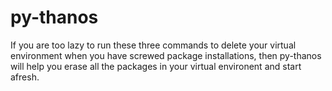 # py-thanos

If you are too lazy to run these three commands to delete your virtual environment when you have screwed package installations, then py-thanos will help you erase all the packages in your virtual environent and start afresh.


